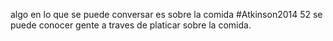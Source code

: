 algo en lo que se puede conversar es sobre la comida #Atkinson2014 52
se puede conocer gente a traves de platicar sobre la comida.